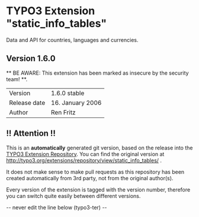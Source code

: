 # TYPO3 Extension "static_info_tables"
Data and API for countries, languages and currencies.

## Version 1.6.0
** BE AWARE: This extension has been marked as insecure by the security team! **.



<table>
	<tr><td>Version</td><td>1.6.0 stable</td></tr>
	<tr><td>Release date</td><td>16. January 2006</td></tr>
	<tr><td>Author</td><td>Ren Fritz</td></tr>
</table>

## !! Attention !!
This is an **automatically** generated git version, based on the release into the [TYPO3 Extension Repository](http://www.typo3.org/extensions/).
You can find the original version at http://typo3.org/extensions/repository/view/static_info_tables/ .

It does not make sense to make pull requests as this repository has been created automatically from 3rd party, not from the original author(s).

Every version of the extension is tagged with the version number, therefore you can switch quite easily between different versions.


-- never edit the line below (typo3-ter) --